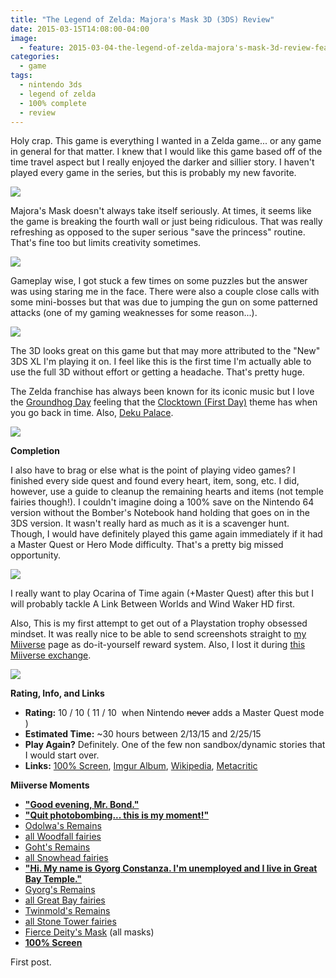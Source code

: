 ```yaml
---
title: "The Legend of Zelda: Majora's Mask 3D (3DS) Review"
date: 2015-03-15T14:08:00-04:00
image:
  - feature: 2015-03-04-the-legend-of-zelda-majora's-mask-3d-review-featured.jpg
categories:
  - game
tags:
  - nintendo 3ds
  - legend of zelda
  - 100% complete
  - review
---
```


Holy crap. This game is everything I wanted in a Zelda game... or any game in general for that matter. I knew that I would like this game based off of the time travel aspect but I really enjoyed the darker and sillier story. I haven't played every game in the series, but this is probably my new favorite.

![](http://i.imgur.com/Ahy956W.jpg)

Majora's Mask doesn't always take itself seriously. At times, it seems like the game is breaking the fourth wall or just being ridiculous. That was really refreshing as opposed to the super serious "save the princess" routine. That's fine too but limits creativity sometimes.

![](http://i.imgur.com/GDFzgyG.jpg)

Gameplay wise, I got stuck a few times on some puzzles but the answer was using staring me in the face. There were also a couple close calls with some mini-bosses but that was due to jumping the gun on some patterned attacks (one of my gaming weaknesses for some reason...).

![](http://i.imgur.com/ski4O3g.jpg)

The 3D looks great on this game but that may more attributed to the "New" 3DS XL I'm playing it on. I feel like this is the first time I'm actually able to use the full 3D without effort or getting a headache. That's pretty huge.

The Zelda franchise has always been known for its iconic music but I love the [Groundhog Day](https://www.youtube.com/watch?v=OyBSrBqogPY) feeling that the [Clocktown (First Day)](https://www.youtube.com/watch?v=7rm6KD-WUxA) theme has when you go back in time. Also, [Deku Palace](https://www.youtube.com/watch?v=f72iBfWWqlE).

![](http://i.imgur.com/fJKuskQ.jpg)

**Completion**

I also have to brag or else what is the point of playing video games? I finished every side quest and found every heart, item, song, etc. I did, however, use a guide to cleanup the remaining hearts and items (not temple fairies though!). I couldn't imagine doing a 100% save on the Nintendo 64 version without the Bomber's Notebook hand holding that goes on in the 3DS version. It wasn't really hard as much as it is a scavenger hunt. Though, I would have definitely played this game again immediately if it had a Master Quest or Hero Mode difficulty. That's a pretty big missed opportunity.

![](http://i.imgur.com/5WCmoWD.jpg)

I really want to play Ocarina of Time again (+Master Quest) after this but I will probably tackle A Link Between Worlds and Wind Waker HD first.

Also, This is my first attempt to get out of a Playstation trophy obsessed mindset. It was really nice to be able to send screenshots straight to [my Miiverse](https://miiverse.nintendo.net/users/MCurley/posts) page as do-it-yourself reward system. Also, I lost it during [this Miiverse exchange](https://miiverse.nintendo.net/posts/AYMHAAACAAADVHixHmQztQ).

![](http://i.imgur.com/EE8PCqs.jpg)

**Rating, Info, and Links**

*   **Rating:** 10 / 10 ( 11 / 10  when Nintendo <del>never</del> adds a Master Quest mode )
*   **Estimated Time:** ~30 hours between 2/13/15 and 2/25/15
*   **Play Again?** Definitely. One of the few non sandbox/dynamic stories that I would start over.
*   **Links:** [100% Screen](https://miiverse.nintendo.net/posts/AYMHAAACAAADVHi3u4dUtg), [Imgur Album](http://imgur.com/a/UHiHK), [Wikipedia](http://en.wikipedia.org/wiki/The_Legend_of_Zelda:_Majora's_Mask_3D), [Metacritic](http://www.metacritic.com/game/3ds/the-legend-of-zelda-majoras-mask-3d)

**Miiverse Moments**

*   **["Good evening, Mr. Bond."](https://miiverse.nintendo.net/posts/AYMHAAACAAADVHisMbCprw)**
*   **["Quit photobombing... this is my moment!"](https://miiverse.nintendo.net/posts/AYMHAAACAAADVHis5V2UFQ)**
*   [Odolwa's Remains](https://miiverse.nintendo.net/posts/AYMHAAACAAADVHitQvMWNA)
*   [all Woodfall fairies](https://miiverse.nintendo.net/posts/AYMHAAACAAADVHitQ5-bbA)
*   [Goht's Remains](https://miiverse.nintendo.net/posts/AYMHAAACAAADVHiud9D9cg)
*   [all Snowhead fairies](https://miiverse.nintendo.net/posts/AYMHAAACAAADVHixJK9VLw)
*   **["Hi. My name is Gyorg Constanza. I'm unemployed and I live in Great Bay Temple."](https://miiverse.nintendo.net/posts/AYMHAAACAAADVHixHmQztQ)**
*   [Gyorg's Remains](https://miiverse.nintendo.net/posts/AYMHAAACAAADVHixJK9VLw)
*   [all Great Bay fairies](https://miiverse.nintendo.net/posts/AYMHAAACAAADVHixJXwqiQ)
*   [Twinmold's Remains](https://miiverse.nintendo.net/posts/AYMHAAACAAADVHi0LooEkA)
*   [all Stone Tower fairies](https://miiverse.nintendo.net/posts/AYMHAAACAAADVHi0L2O5Ew)
*   [Fierce Deity's Mask](https://miiverse.nintendo.net/posts/AYMHAAACAAADVHi3tZqcSg) (all masks)
*   <span style="text-decoration: underline;">**[100% Screen](https://miiverse.nintendo.net/posts/AYMHAAACAAADVHi3u4dUtg)**</span>

First post.
